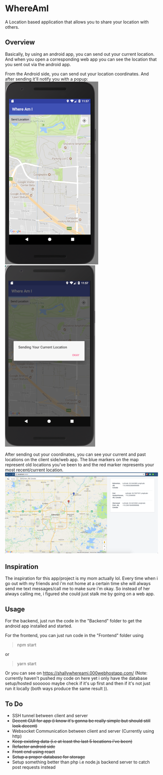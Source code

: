 # WhereAmI
A Location based application that allows you to share your location with others.

## Overview
Basically, by using an android app, you can send out your current location. And when you open a corresponding web app you can see the location that you sent out via the android app.

From the Android side, you can send out your location coordinates. And after sending it'll notify you with a popup:
![ScreenShot](https://github.com/ShallyBanh/WhereAmI/blob/master/ScreenShots/AndroidSide.png)
![ScreenShot](https://github.com/ShallyBanh/WhereAmI/blob/master/ScreenShots/AndroidSideSend.png)

After sending out your coordinates, you can see your current and past locations on the client side/web app. The blue markers on the map represent old locations you've been to and the red marker represents your most recent/current location.
![ScreenShot](https://github.com/ShallyBanh/WhereAmI/blob/master/ScreenShots/DesktopExample.png)

## Inspiration
The inspiration for this app/project is my mom actually lol. Every time when i go out with my friends and i'm not home at a certain time she will always send me text messages/call me to make sure i'm okay. So instead of her always calling me, i figured she could just stalk me by going on a web app.

## Usage

For the backend, just run the code in the "Backend" folder to get the android app installed and started.

For the frontend, you can just run code in the "Frontend" folder using
> npm start

or

> yarn start

Or you can see on https://shallywhereami.000webhostapp.com/ (Note: currently haven't pushed my code on here yet i only have the database setup/hosted soooooo maybe check if it's up first and then if it's not just run it locally (both ways produce the same result )).


## To Do
- SSH tunnel between client and server
- <s>Decent GUI for app (i know it's gonna be really simple but should still look decent)</s>
- Websocket Communication between client and server (Currently using http)
- <s>Keep existing data (i.e at least the last 5 locations i've been)</s>
- <s> Refactor android side </s>
- <s> Front end using react </s>
- <s> Setup a proper database for storage </s>
- Setup something better than php i.e node.js backend server to catch post requests instead
